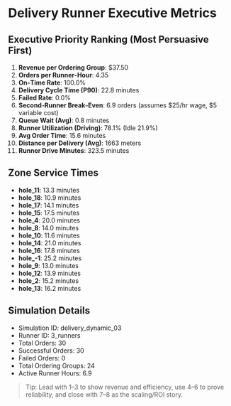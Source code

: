 # Delivery Runner Executive Metrics

## Executive Priority Ranking (Most Persuasive First)
1. **Revenue per Ordering Group**: $37.50
2. **Orders per Runner‑Hour**: 4.35
3. **On‑Time Rate**: 100.0%
4. **Delivery Cycle Time (P90)**: 22.8 minutes
5. **Failed Rate**: 0.0%
6. **Second‑Runner Break‑Even**: 6.9 orders (assumes $25/hr wage, $5 variable cost)
7. **Queue Wait (Avg)**: 0.8 minutes
8. **Runner Utilization (Driving)**: 78.1% (Idle 21.9%)
9. **Avg Order Time**: 15.6 minutes
10. **Distance per Delivery (Avg)**: 1663 meters
11. **Runner Drive Minutes**: 323.5 minutes

## Zone Service Times
- **hole_11**: 13.3 minutes
- **hole_18**: 10.9 minutes
- **hole_17**: 14.1 minutes
- **hole_15**: 17.5 minutes
- **hole_4**: 20.0 minutes
- **hole_8**: 14.0 minutes
- **hole_10**: 11.6 minutes
- **hole_14**: 21.0 minutes
- **hole_16**: 17.8 minutes
- **hole_-1**: 25.2 minutes
- **hole_9**: 13.0 minutes
- **hole_12**: 13.9 minutes
- **hole_2**: 15.2 minutes
- **hole_13**: 16.2 minutes


## Simulation Details
- Simulation ID: delivery_dynamic_03
- Runner ID: 3_runners
- Total Orders: 30
- Successful Orders: 30
- Failed Orders: 0
- Total Ordering Groups: 24
- Active Runner Hours: 6.9

> Tip: Lead with 1–3 to show revenue and efficiency, use 4–6 to prove reliability, and close with 7–8 as the scaling/ROI story.
